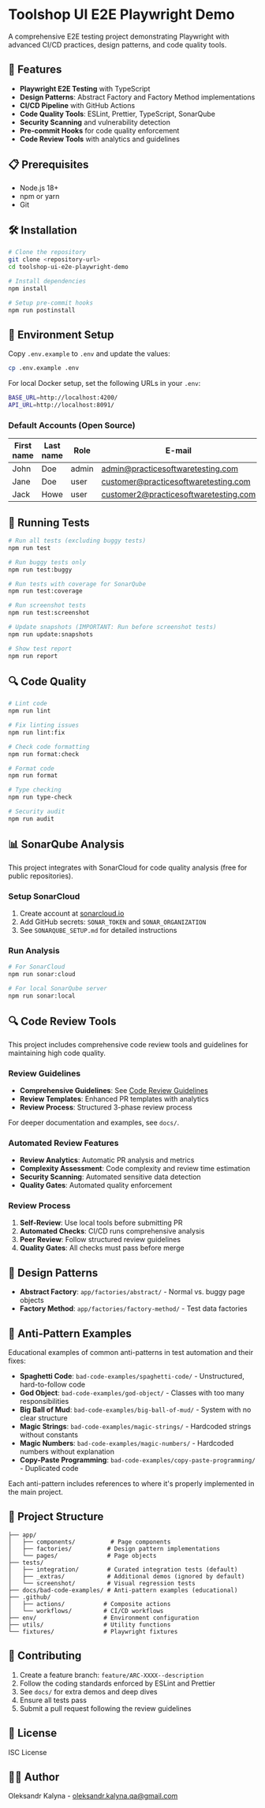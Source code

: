 # Toolshop UI E2E Playwright Demo

A comprehensive E2E testing project demonstrating Playwright with advanced CI/CD practices, design patterns, and code quality tools.

## 🚀 Features

- **Playwright E2E Testing** with TypeScript
- **Design Patterns**: Abstract Factory and Factory Method implementations
- **CI/CD Pipeline** with GitHub Actions
- **Code Quality Tools**: ESLint, Prettier, TypeScript, SonarQube
- **Security Scanning** and vulnerability detection
- **Pre-commit Hooks** for code quality enforcement
- **Code Review Tools** with analytics and guidelines

## 📋 Prerequisites

- Node.js 18+
- npm or yarn
- Git

## 🛠️ Installation

```bash
# Clone the repository
git clone <repository-url>
cd toolshop-ui-e2e-playwright-demo

# Install dependencies
npm install

# Setup pre-commit hooks
npm run postinstall
```

## 🔧 Environment Setup

Copy `.env.example` to `.env` and update the values:

```bash
cp .env.example .env
```

For local Docker setup, set the following URLs in your `.env`:

```bash
BASE_URL=http://localhost:4200/
API_URL=http://localhost:8091/
```

### Default Accounts (Open Source)

| First name | Last name | Role  | E-mail                                | Password  |
| ---------- | --------- | ----- | ------------------------------------- | --------- |
| John       | Doe       | admin | admin@practicesoftwaretesting.com     | welcome01 |
| Jane       | Doe       | user  | customer@practicesoftwaretesting.com  | welcome01 |
| Jack       | Howe      | user  | customer2@practicesoftwaretesting.com | welcome01 |

## 🧪 Running Tests

```bash
# Run all tests (excluding buggy tests)
npm run test

# Run buggy tests only
npm run test:buggy

# Run tests with coverage for SonarQube
npm run test:coverage

# Run screenshot tests
npm run test:screenshot

# Update snapshots (IMPORTANT: Run before screenshot tests)
npm run update:snapshots

# Show test report
npm run report
```

## 🔍 Code Quality

```bash
# Lint code
npm run lint

# Fix linting issues
npm run lint:fix

# Check code formatting
npm run format:check

# Format code
npm run format

# Type checking
npm run type-check

# Security audit
npm run audit
```

## 📊 SonarQube Analysis

This project integrates with SonarCloud for code quality analysis (free for public repositories).

### Setup SonarCloud

1. Create account at [sonarcloud.io](https://sonarcloud.io)
2. Add GitHub secrets: `SONAR_TOKEN` and `SONAR_ORGANIZATION`
3. See `SONARQUBE_SETUP.md` for detailed instructions

### Run Analysis

```bash
# For SonarCloud
npm run sonar:cloud

# For local SonarQube server
npm run sonar:local
```

## 🔍 Code Review Tools

This project includes comprehensive code review tools and guidelines for maintaining high code quality.

### Review Guidelines

- **Comprehensive Guidelines**: See [Code Review Guidelines](/.github/CODE_REVIEW_GUIDELINES.md)
- **Review Templates**: Enhanced PR templates with analytics
- **Review Process**: Structured 3-phase review process

For deeper documentation and examples, see `docs/`.

### Automated Review Features

- **Review Analytics**: Automatic PR analysis and metrics
- **Complexity Assessment**: Code complexity and review time estimation
- **Security Scanning**: Automated sensitive data detection
- **Quality Gates**: Automated quality enforcement

### Review Process

1. **Self-Review**: Use local tools before submitting PR
2. **Automated Checks**: CI/CD runs comprehensive analysis
3. **Peer Review**: Follow structured review guidelines
4. **Quality Gates**: All checks must pass before merge

## 🎯 Design Patterns

- **Abstract Factory**: `app/factories/abstract/` - Normal vs. buggy page objects
- **Factory Method**: `app/factories/factory-method/` - Test data factories

## 🚨 Anti-Pattern Examples

Educational examples of common anti-patterns in test automation and their fixes:

- **Spaghetti Code**: `bad-code-examples/spaghetti-code/` - Unstructured, hard-to-follow code
- **God Object**: `bad-code-examples/god-object/` - Classes with too many responsibilities
- **Big Ball of Mud**: `bad-code-examples/big-ball-of-mud/` - System with no clear structure
- **Magic Strings**: `bad-code-examples/magic-strings/` - Hardcoded strings without constants
- **Magic Numbers**: `bad-code-examples/magic-numbers/` - Hardcoded numbers without explanation
- **Copy-Paste Programming**: `bad-code-examples/copy-paste-programming/` - Duplicated code

Each anti-pattern includes references to where it's properly implemented in the main project.

## 📁 Project Structure

```
├── app/
│   ├── components/          # Page components
│   ├── factories/          # Design pattern implementations
│   └── pages/              # Page objects
├── tests/
│   ├── integration/        # Curated integration tests (default)
│   ├── _extras/            # Additional demos (ignored by default)
│   └── screenshot/         # Visual regression tests
├── docs/bad-code-examples/ # Anti-pattern examples (educational)
├── .github/
│   ├── actions/           # Composite actions
│   └── workflows/         # CI/CD workflows
├── env/                   # Environment configuration
├── utils/                 # Utility functions
└── fixtures/              # Playwright fixtures
```

## 🤝 Contributing

1. Create a feature branch: `feature/ARC-XXXX--description`
2. Follow the coding standards enforced by ESLint and Prettier
3. See `docs/` for extra demos and deep dives
4. Ensure all tests pass
5. Submit a pull request following the review guidelines

## 📝 License

ISC License

## 👨‍💻 Author

Oleksandr Kalyna - oleksandr.kalyna.qa@gmail.com

